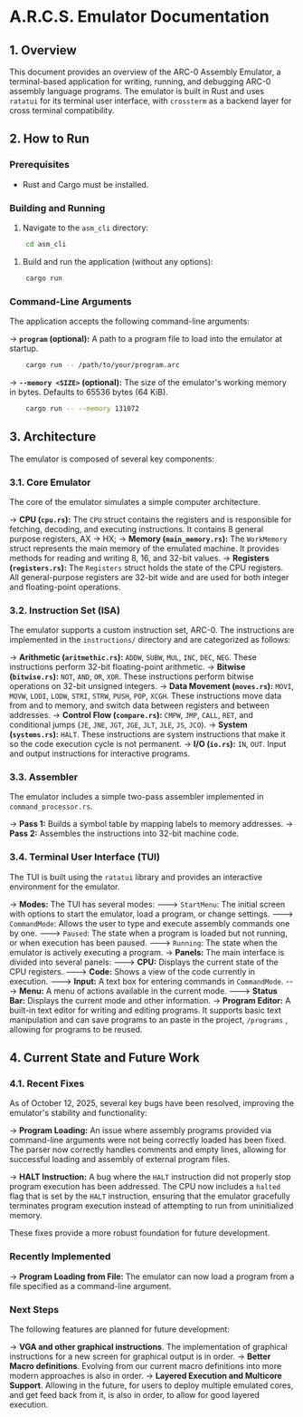 # A.R.C.S. Emulator Documentation

## 1. Overview

This document provides an overview of the ARC-0 Assembly Emulator, a terminal-based application for writing, running, and debugging ARC-0 assembly language programs. The emulator is built in Rust and uses `ratatui` for its terminal user interface, with `crossterm` as a backend layer for cross terminal compatibility.

## 2. How to Run

### Prerequisites

- Rust and Cargo must be installed.

### Building and Running

1. Navigate to the `asm_cli` directory:

```bash
    cd asm_cli
```

1. Build and run the application (without any options):

```bash
    cargo run
```

### Command-Line Arguments

The application accepts the following command-line arguments:

-> **`program` (optional):** A path to a program file to load into the emulator at startup.

```bash
    cargo run -- /path/to/your/program.arc
```

-> **`--memory <SIZE>` (optional):** The size of the emulator's working memory in bytes. Defaults to 65536 bytes (64 KiB).

```bash
    cargo run -- --memory 131072
```

## 3. Architecture

The emulator is composed of several key components:

### 3.1. Core Emulator

The core of the emulator simulates a simple computer architecture.

-> **CPU (`cpu.rs`):** The `CPU` struct contains the registers and is responsible for fetching, decoding, and executing instructions. It contains 8 general purpose registers, AX -> HX;
-> **Memory (`main_memory.rs`):** The `WorkMemory` struct represents the main memory of the emulated machine. It provides methods for reading and writing 8, 16, and 32-bit values.
-> **Registers (`registers.rs`):** The `Registers` struct holds the state of the CPU registers. All general-purpose registers are 32-bit wide and are used for both integer and floating-point operations.

### 3.2. Instruction Set (ISA)

The emulator supports a custom instruction set, ARC-0. The instructions are implemented in the `instructions/` directory and are categorized as follows:

-> **Arithmetic    (`aritmethic.rs`):** `ADDW`, `SUBW`, `MUL`, `INC`, `DEC`, `NEG`. These instructions perform 32-bit floating-point arithmetic.
-> **Bitwise       (`bitwise.rs`):** `NOT`, `AND`, `OR`, `XOR`. These instructions perform bitwise operations on 32-bit unsigned integers.
-> **Data Movement (`moves.rs`):** `MOVI`, `MOVW`, `LODI`, `LODW`, `STRI`, `STRW`, `PUSH`, `POP`, `XCGH`. These instructions move data from and to memory, and switch data between registers and between addresses.
-> **Control Flow  (`compare.rs`):** `CMPW`, `JMP`, `CALL`, `RET`, and conditional jumps (`JE`, `JNE`, `JGT`, `JGE`, `JLT`, `JLE`, `JS`, `JCO`).
-> **System        (`systems.rs`):**  `HALT`. These instructions are system instructions that make it so the code execution cycle is not permanent.
-> **I/O           (`io.rs`):** `IN`, `OUT`. Input and output instructions for interactive programs.

### 3.3. Assembler

The emulator includes a simple two-pass assembler implemented in `command_processor.rs`.

-> **Pass 1:** Builds a symbol table by mapping labels to memory addresses.
-> **Pass 2:** Assembles the instructions into 32-bit machine code.

### 3.4. Terminal User Interface (TUI)

The TUI is built using the `ratatui` library and provides an interactive environment for the emulator.

-> **Modes:** The TUI has several modes:
---> `StartMenu`: The initial screen with options to start the emulator, load a program, or change settings.
---> `CommandMode`: Allows the user to type and execute assembly commands one by one.
---> `Paused`: The state when a program is loaded but not running, or when execution has been paused.
---> `Running`: The state when the emulator is actively executing a program.
-> **Panels:** The main interface is divided into several panels:
---> **CPU:** Displays the current state of the CPU registers.
---> **Code:** Shows a view of the code currently in execution.
---> **Input:** A text box for entering commands in `CommandMode`.
---> **Menu:** A menu of actions available in the current mode.
---> **Status Bar:** Displays the current mode and other information.
-> **Program Editor:** A built-in text editor for writing and editing programs. It supports basic text manipulation and can save programs to an paste in the project,  `/programs` , allowing for programs to be reused.

## 4. Current State and Future Work

### 4.1. Recent Fixes

As of October 12, 2025, several key bugs have been resolved, improving the emulator's stability and functionality:

-> **Program Loading:** An issue where assembly programs provided via command-line arguments were not being correctly loaded has been fixed. The parser now correctly handles comments and empty lines, allowing for successful loading and assembly of external program files.

-> **HALT Instruction:** A bug where the `HALT` instruction did not properly stop program execution has been addressed. The CPU now includes a `halted` flag that is set by the `HALT` instruction, ensuring that the emulator gracefully terminates program execution instead of attempting to run from uninitialized memory.

These fixes provide a more robust foundation for future development.

### Recently Implemented

-> **Program Loading from File:** The emulator can now load a program from a file specified as a command-line argument.

### Next Steps

The following features are planned for future development:

-> **VGA and other graphical instructions**. The implementation of graphical instructions for a new screen for graphical output is in order.
-> **Better Macro definitions**. Evolving from our current macro definitions into more modern approaches is also in order.
-> **Layered Execution and Multicore Support**. Allowing in the future, for users to deploy multiple emulated cores, and get feed back from it, is also in order, to allow for good layered execution.

